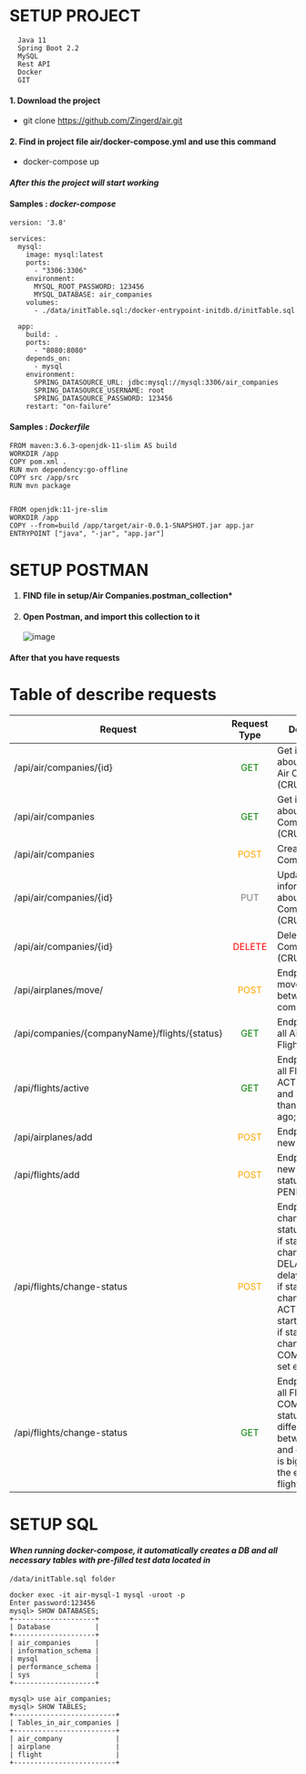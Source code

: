 # SETUP PROJECT
      Java 11
      Spring Boot 2.2
      MySQL
      Rest API
      Docker
      GIT
#### 1. Download the project
 * git clone https://github.com/Zingerd/air.git
#### 2. Find in project file air/docker-compose.yml  and use this command
 * docker-compose up
#### *After this the project will start working*
#### Samples : *docker-compose*
```
version: '3.8'

services:
  mysql:
    image: mysql:latest
    ports:
      - "3306:3306"
    environment:
      MYSQL_ROOT_PASSWORD: 123456
      MYSQL_DATABASE: air_companies
    volumes:
      - ./data/initTable.sql:/docker-entrypoint-initdb.d/initTable.sql

  app:
    build: .
    ports:
      - "8080:8080"
    depends_on:
      - mysql
    environment:
      SPRING_DATASOURCE_URL: jdbc:mysql://mysql:3306/air_companies
      SPRING_DATASOURCE_USERNAME: root
      SPRING_DATASOURCE_PASSWORD: 123456
    restart: "on-failure"
```
#### Samples : *Dockerfile*
```
FROM maven:3.6.3-openjdk-11-slim AS build
WORKDIR /app
COPY pom.xml .
RUN mvn dependency:go-offline
COPY src /app/src
RUN mvn package


FROM openjdk:11-jre-slim
WORKDIR /app
COPY --from=build /app/target/air-0.0.1-SNAPSHOT.jar app.jar
ENTRYPOINT ["java", "-jar", "app.jar"]
```
# SETUP POSTMAN
1. #### FIND file in setup/Air Companies.postman_collection*
2. #### Open Postman, and import this collection to it  
   ![image](https://github.com/Zingerd/air/assets/50172465/b70fe17e-0d47-4bd3-871d-b97ceb120b89)
#### After that you have requests

# Table of describe requests

| Request                                       |              Request Type              | Description                                                                                                                                                                                          |
|-----------------------------------------------|:--------------------------------------:|------------------------------------------------------------------------------------------------------------------------------------------------------------------------------------------------------|
| /api/air/companies/{id}                       |  <span style="color:green">GET</span>  | Get information about a specific Air Company (CRUD)                                                                                                                                                  |
| /api/air/companies                            |  <span style="color:green">GET</span>  | Get information about all Air Companies (CRUD)                                                                                                                                                       |
| /api/air/companies                            | <span style="color:orange">POST</span> | Create new Air Company(CRUD)                                                                                                                                                                         |
| /api/air/companies/{id}                       |  <span style="color:gray">PUT</span>   | Update information about Air Companies (CRUD)                                                                                                                                                        |
| /api/air/companies/{id}                       | <span style="color:red">DELETE</span>  | Delete Air Companies (CRUD)                                                                                                                                                                          |
| /api/airplanes/move/                          | <span style="color:orange">POST</span> | Endpoint to move airplanes between companies                                                                                                                                                         |
| /api/companies/{companyName}/flights/{status} |  <span style="color:green">GET</span>  | Endpoint to find all Air Company Flights by status                                                                                                                                                   |
| /api/flights/active                           |  <span style="color:green">GET</span>  | Endpoint to find all Flights in ACTIVE status and started more than 24 hours ago;                                                                                                                    |
| /api/airplanes/add                            | <span style="color:orange">POST</span> | Endpoint to add new Airplane                                                                                                                                                                         |
| /api/flights/add                              | <span style="color:orange">POST</span> | Endpoint to add new Flight (set status to PENDING)                                                                                                                                                   |
| /api/flights/change-status                    | <span style="color:orange">POST</span> | Endpoint to change Flight status:<br/> if status to change is DELAYED – set delay started at<br/>if status to change is ACTIVE – set started at<br/> if status to change is COMPLETED – set ended at |
| /api/flights/change-status                    |  <span style="color:green">GET</span>  | Endpoint to find all Flights in COMPLETED status and difference between started and ended time is bigger than the estimated flight time                                                              |

# SETUP SQL
   #### *When running docker-compose, it automatically creates a DB and all necessary tables with pre-filled test data located in* 
    /data/initTable.sql folder
```
docker exec -it air-mysql-1 mysql -uroot -p
Enter password:123456
mysql> SHOW DATABASES;
+--------------------+
| Database           |
+--------------------+
| air_companies      |
| information_schema |
| mysql              |
| performance_schema |
| sys                |
+--------------------+
```
```
mysql> use air_companies;
mysql> SHOW TABLES;
+-------------------------+
| Tables_in_air_companies |
+-------------------------+
| air_company             |
| airplane                |
| flight                  |
+-------------------------+
```

